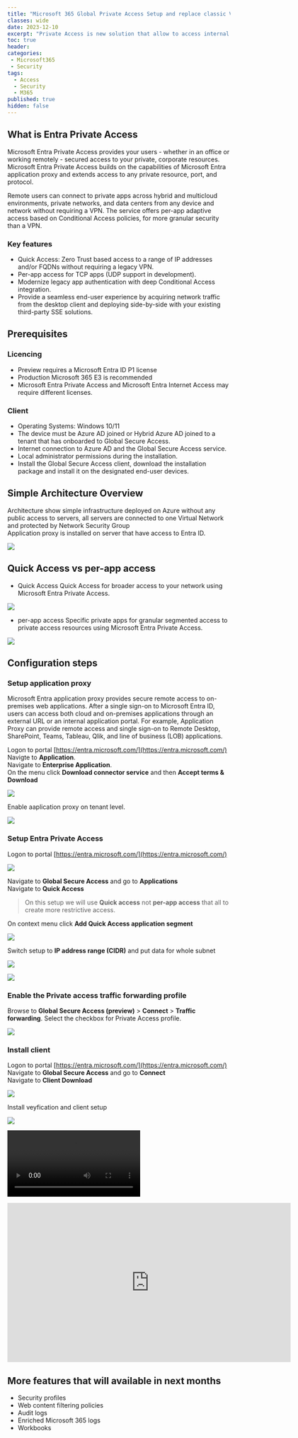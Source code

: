 ```yaml
---
title: "Microsoft 365 Global Private Access Setup and replace classic VPN. "
classes: wide
date: 2023-12-10
excerpt: "Private Access is new solution that allow to access internal resources, it replace classic VPN with  identity-centric Zero Trust Network Access (ZTNA)."
toc: true
header:
categories:
 - Microsoft365
 - Security
tags:
  - Access
  - Security
  - M365
published: true
hidden: false
---
```


## What is Entra Private Access

Microsoft Entra Private Access provides your users - whether in an office or working remotely - secured access to your private, corporate resources. Microsoft Entra Private Access builds on the capabilities of Microsoft Entra application proxy and extends access to any private resource, port, and protocol.  

Remote users can connect to private apps across hybrid and multicloud environments, private networks, and data centers from any device and network without requiring a VPN. The service offers per-app adaptive access based on Conditional Access policies, for more granular security than a VPN.  

### Key features

* Quick Access: Zero Trust based access to a range of IP addresses and/or FQDNs without requiring a legacy VPN.
* Per-app access for TCP apps (UDP support in development).
* Modernize legacy app authentication with deep Conditional Access integration.
* Provide a seamless end-user experience by acquiring network traffic from the desktop client and deploying side-by-side with your existing third-party SSE solutions.


## Prerequisites

### Licencing

* Preview requires a Microsoft Entra ID P1 license
* Production Microsoft 365 E3 is recommended
* Microsoft Entra Private Access and Microsoft Entra Internet Access may require different licenses.


### Client

* Operating Systems: Windows 10/11
* The device must be Azure AD joined or Hybrid Azure AD joined to a tenant that has onboarded to Global Secure Access.
* Internet connection to Azure AD and the Global Secure Access service.
* Local administrator permissions during the installation.
* Install the Global Secure Access client, download the installation package and install it on the designated end-user devices.



## Simple Architecture Overview

Architecture show simple infrastructure deployed on Azure without any public access to servers, all servers are connected to one Virtual Network and protected by Network Security Group  
Application proxy is installed on server that have access to Entra ID.  

![](/assets/images/Private-Access/AAD-M365-Private-Access-Architcture.png)

## Quick Access vs per-app access

* Quick Access
Quick Access for broader access to your network using Microsoft Entra Private Access.  

![](/assets/images/Private-Access/AAD-M365-Private-Access-1.png)

* per-app access
Specific private apps for granular segmented access to private access resources using Microsoft Entra Private Access.  

![](/assets/images/Private-Access/AAD-M365-Private-Access-2.png)

## Configuration steps 


### Setup application proxy

Microsoft Entra application proxy provides secure remote access to on-premises web applications. After a single sign-on to Microsoft Entra ID, users can access both cloud and on-premises applications through an external URL or an internal application portal. For example, Application Proxy can provide remote access and single sign-on to Remote Desktop, SharePoint, Teams, Tableau, Qlik, and line of business (LOB) applications.

Logon to portal [https://entra.microsoft.com/](https://entra.microsoft.com/)  
Navigte to **Application**.  
Navigate to **Enterprise Application**.  
On the menu click **Download connector service** and then **Accept terms & Download**  

![](/assets/images/Private-Access/AAD-M365-Private-Access-app-proxy-1.png)

Enable aaplication proxy on tenant level.  

![](/assets/images/Private-Access/AAD-M365-Private-Access-app-proxy-2.png)


### Setup Entra Private Access

Logon to portal [https://entra.microsoft.com/](https://entra.microsoft.com/)  


![](/assets/images/Private-Access/AAD-M365-Private-Access-gsa-1.png)


Navigate to **Global Secure Access** and go to **Applications**   
Navigate to **Quick Access**  

>
> On this setup we will use **Quick access** not **per-app access** that all to create more restrictive access.
>

On context menu click **Add Quick Access application segment**  

![](/assets/images/Private-Access/AAD-M365-Private-Access-gsa-2.png)


Switch setup to **IP address range (CIDR)** and put data for whole subnet  

![](/assets/images/Private-Access/AAD-M365-Private-Access-gsa-3.png)

![](/assets/images/Private-Access/AAD-M365-Private-Access-gsa-4.png)

### Enable the Private access traffic forwarding profile
Browse to **Global Secure Access (preview)** > **Connect** > **Traffic forwarding**. 
Select the checkbox for Private Access profile.  

![](/assets/images/Private-Access/AAD-M365-Private-Access-gsa-8.png)

### Install client

Logon to portal [https://entra.microsoft.com/](https://entra.microsoft.com/)  
Navigate to **Global Secure Access** and go to **Connect**   
Navigate to **Client Download**  

![](/assets/images/Private-Access/AAD-M365-Private-Access-gsa-5.png)

Install veyfication and client setup  

![](/assets/images/Private-Access/AAD-M365-Private-Access-gsa-6.png)

![](/assets/images/Private-Access/M365-GBA-1.mp4)

<iframe width="640" height="360" src="https://mmachniak.net/assets/images/Private-Access/M365-GBA-1.mp4" frameborder="0" allowfullscreen></iframe>

## More features that will available in next months

* Security profiles
* Web content filtering policies
* Audit logs
* Enriched Microsoft 365 logs​
* Workbooks


